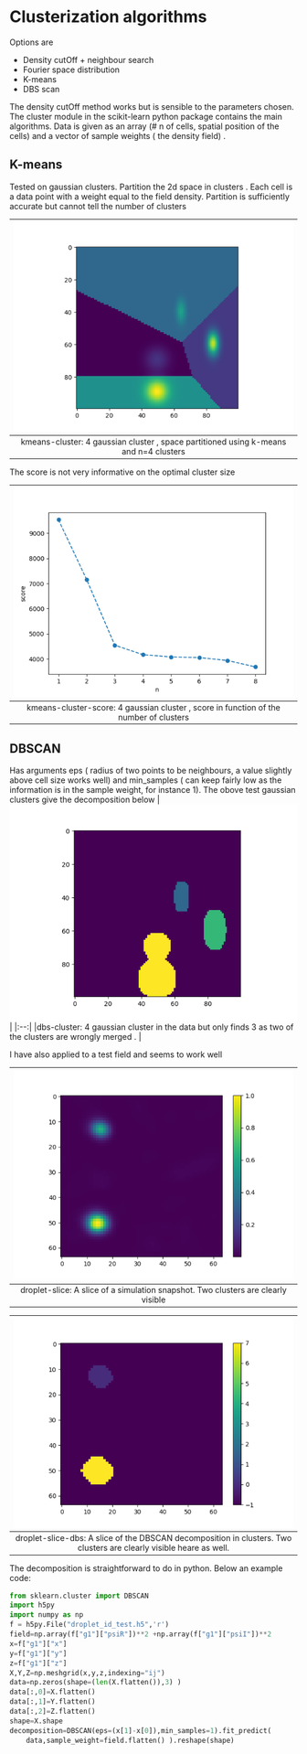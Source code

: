 # Clusterization algorithms
Options are 
- Density cutOff + neighbour search
- Fourier space distribution
- K-means
- DBS scan

The density cutOff method works but is sensible to the parameters chosen.
The cluster module in the scikit-learn python package contains the main algorithms. Data is given as an array (# n of cells, spatial position of the cells) and a vector of sample weights ( the density field) .
## K-means
Tested on gaussian clusters. Partition the 2d space in clusters . Each cell is a data point with a weight equal to the field density. Partition is sufficiently accurate but cannot tell the number of clusters

| ![image](k-means-decomposition.png ) |
|:--:|
|kmeans-cluster: 4 gaussian cluster , space partitioned using k-means and n=4 clusters   |

The score is not very informative on the optimal cluster size

| ![image](score-k-means.png ) |
|:--:|
|kmeans-cluster-score: 4 gaussian cluster , score in function of the number of clusters   |

## DBSCAN
Has arguments eps ( radius of two points to be neighbours, a value slightly above cell size works well) and min_samples ( can keep fairly low as the information is in the sample weight, for instance 1). 
The obove test gaussian clusters give the decomposition below
| ![image](dbs-scan.png ) |
|:--:|
|dbs-cluster: 4 gaussian cluster in the data but only finds 3 as  two of the clusters are wrongly merged .   |

I have also applied to a test field and seems to work well

| ![image](slice-test-field.png ) |
|:--:|
|droplet-slice: A slice of a simulation snapshot. Two clusters are clearly visible   |

| ![image](slice-test-field-decomposition.png ) |
|:--:|
|droplet-slice-dbs: A slice of the DBSCAN decomposition in clusters. Two clusters are clearly visible heare as well.   |

The decomposition is straightforward to do in python. Below an example code: 
```python
from sklearn.cluster import DBSCAN
import h5py
import numpy as np
f = h5py.File("droplet_id_test.h5",'r')
field=np.array(f["g1"]["psiR"])**2 +np.array(f["g1"]["psiI"])**2
x=f["g1"]["x"]
y=f["g1"]["y"]
z=f["g1"]["z"]
X,Y,Z=np.meshgrid(x,y,z,indexing="ij")
data=np.zeros(shape=(len(X.flatten()),3) )
data[:,0]=X.flatten()
data[:,1]=Y.flatten()
data[:,2]=Z.flatten()
shape=X.shape
decomposition=DBSCAN(eps=(x[1]-x[0]),min_samples=1).fit_predict(
    data,sample_weight=field.flatten() ).reshape(shape)
```